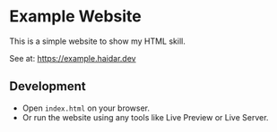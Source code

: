 # Example Website

This is a simple website to show my HTML skill.

See at: <https://example.haidar.dev>

## Development

- Open `index.html` on your browser.
- Or run the website using any tools like Live Preview or Live Server.
